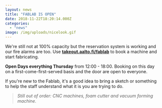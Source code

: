 ```yaml
---
layout: news
title: "FABLAB IS OPEN"
date: 2018-11-22T18:20:14.000Z
categories:
  - "news"
image: /img/uploads/nicelook.gif
---
```

We're still not at 100% capacity but the reservation system is working and our fire alarms are too. Use [**takeout.aalto.fi/fablab**](https://takeout.aalto.fi/fablab) to book a machine and start fabricating.

**Open Days everything Thursday** from 12:00 - 18:00. Booking on this day on a first-come-first-served basis and the door are open to everyone. 

If you're new to the Fablab, it's a good idea to bring a sketch or something to help the staff understand what it is you are trying to do.

> _Still out of order: CNC machines, foam cutter and vacuum forming machine._
